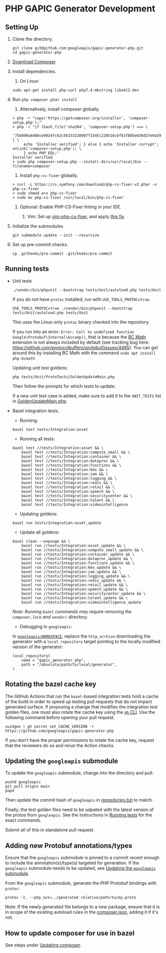 # PHP GAPIC Generator Development

## Setting Up

1.  Clone the directory.

    ```
    git clone git@github.com:googleapis/gapic-generator-php.git
    cd gapic-generator-php
    ```

2.  [Download Composer](https://getcomposer.org/download/)

3.  Install dependencies.

    1.  On Linux:

    ```
    sudo apt-get install php-curl php7.4-mbstring libxml2-dev
    ```

4.  Run `php composer.phar install`

    1.  Alternatively, install composer globally.

    ```
    > php -r "copy('https://getcomposer.org/installer', 'composer-setup.php');"
    > php -r "if (hash_file('sha384', 'composer-setup.php') === \
         '756890a4488ce9024fc62c56153228907f1545c228516cbf63f885e036d37e9a59d27d63f46af1d4d07ee0f76181c7d3') { \
         echo 'Installer verified'; } else { echo 'Installer corrupt'; unlink('composer-setup.php'); \
         } echo PHP_EOL;"
    Installer verified
    > sudo php composer-setup.php --install-dir=/usr/local/bin --filename=composer
    ```

    1.  Install `php-cs-fixer` globally.

    ```
    > curl -L https://cs.symfony.com/download/php-cs-fixer-v2.phar -o php-cs-fixer
    > sudo chmod a+x php-cs-fixer
    > sudo mv php-cs-fixer /usr/local/bin/php-cs-fixer
    ```

    1.  Optional: Enable PHP-CS-Fixer linting in your IDE.

        1.  Vim: Set up
            [vim-php-cs-fixer](https://github.com/stephpy/vim-php-cs-fixer), and
            apply
            [this fix](https://github.com/stephpy/vim-php-cs-fixer/pull/47)

5.  Initialize the submodules

    ```
    git submodule update --init --recursive
    ```

6.  Set up pre-commit checks.

    ```
    cp .githooks/pre-commit .git/hooks/pre-commit
    ```

## Running tests

-   Unit tests

    ```
    ./vendor/bin/phpunit --bootstrap tests/Unit/autoload.php tests/Unit
    ```

    If you do not have `protoc` installed, run with `USE_TOOLS_PROTOC=true`.

    ```
    USE_TOOLS_PROTOC=true ./vendor/bin/phpunit --bootstrap tests/Unit/autoload.php tests/Unit
    ```

    This uses the Linux-only `protoc` binary checked into the repository.

    If you run into an error: `Error: Call to undefined function Google\Protobuf\Internal\bccomp()`, that is because the [BC Math](https://www.php.net/manual/en/book.bc.php) extension is not always included by default (see tracking bug here: https://github.com/protocolbuffers/protobuf/issues/4465). You can get around this by installing BC Math with the command `sudo apt install php-bcmath`.

    Updating unit test goldens:

    ```
    php tests/Unit/ProtoTests/GoldenUpdateMain.php
    ```

    Then follow the prompts for which tests to update.

    If a new unit test case is added, make sure to add it to the `UNIT_TESTS` list in [GoldenUpdateMain.php](tests/Unit/ProtoTests/GoldenUpdateMain.php).

-   Bazel integration tests.

    -   Running:

    ```
    bazel test tests/Integration:asset
    ```

    -   Running all tests:

    ```
    bazel test //tests/Integration:asset && \
        bazel test //tests/Integration:compute_small && \
        bazel test //tests/Integration:container && \
        bazel test //tests/Integration:dataproc && \
        bazel test //tests/Integration:functions && \
        bazel test //tests/Integration:kms && \
        bazel test //tests/Integration:iam && \
        bazel test //tests/Integration:logging && \
        bazel test //tests/Integration:redis && \
        bazel test //tests/Integration:retail && \
        bazel test //tests/Integration:speech && \
        bazel test //tests/Integration:securitycenter && \
        bazel test //tests/Integration:talent && \
        bazel test //tests/Integration:videointelligence
    ```

    -   Updating goldens:

    ```
    bazel run tests/Integration:asset_update
    ```

    -   Update all goldens:

    ```
    bazel clean --expunge && \
        bazel run //tests/Integration:asset_update && \
        bazel run //tests/Integration:compute_small_update && \
        bazel run //tests/Integration:container_update && \
        bazel run //tests/Integration:dataproc_update && \
        bazel run //tests/Integration:functions_update && \
        bazel run //tests/Integration:kms_update && \
        bazel run //tests/Integration:iam_update && \
        bazel run //tests/Integration:logging_update && \
        bazel run //tests/Integration:redis_update && \
        bazel run //tests/Integration:retail_update && \
        bazel run //tests/Integration:speech_update && \
        bazel run //tests/Integration:securitycenter_update && \
        bazel run //tests/Integration:talent_update && \
        bazel run //tests/Integration:videointelligence_update
    ```

    _Note: Running `bazel` commands may require removing the `composer.lock` and
    `vendor/` directory._

    -  Debugging in `googleapis`:

    In [`googleapis/WORKSPACE`](https://github.com/googleapis/googleapis/blob/86fa44cc5ee2136e87c312f153113d4dd8e9c4de/WORKSPACE#L397-L401),
    replace the `http_archive` downloading the generator with a
    `local_repository` target pointing to the locally modified version of the
    generator:

    ```
    local_repository(
        name = "gapic_generator_php",
        path = "/absolute/path/to/local/generator",
    )
    ```

## Rotating the bazel cache key

The GitHub Actions that run the `bazel`-based integration tests hold a cache of
the build in order to speed up testing pull requests that do not impact
generated surface. If proposing a change that modifies the integration test
golden files, one must also rotate the cache key using the
[`gh` CLI](https://cli.github.com/). Use the following command before opening
your pull request:

```
uuidgen | gh secret set CACHE_VERSION -r https://github.com/googleapis/gapic-generator-php
```

If you don't have the proper permissions to rotate the cache key, request that
the reviewers do so and rerun the Action checks.

## Updating the `googleapis` submodule

To update the `googleapis` submodule, change into the directory and pull:

```
pushd googleapis
git pull origin main
popd
```

Then update the commit hash of `googleapis` in [repositories.bzl](./repositories.bzl)
to match.

Finally, the test golden files need to be udpated with the latest
version of the protos from `googleapis`. See the instructions in [Running tests](#running-tests)
for the exact commands.

Submit all of this in standalone pull request.

## Adding new Protobuf annotations/types

Ensure that the `googleapis` submodule is pinned to a commit recent enough to
include the annotation(s)/type(s) targeted for generation. If the `googleapis`
submodule needs to be updated, see [Updating the `googleapis` submodule](#updating-the-googleapis-submodule).

From the `googleapis` submodule, generate the PHP Protobuf bindings with
`protoc`:

    protoc -I. --php_out=../generated relative/path/to/my.proto

Note: If the newly generated file belongs to a new package, ensure that it is
in scope of the existing autoload rules in the [composer.json](./composer.json),
adding it if it's not.

## How to update composer for use in bazel

See steps under [Updating composer](rules_php_gapic/resources/readme.md).